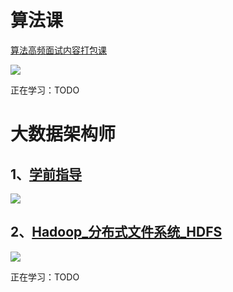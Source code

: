 # 算法课

[算法高频面试内容打包课](https://www.mashibing.com/subject/21?courseNo=1260&courseVersionId=1841)

![](https://cdn.nlark.com/yuque/0/2023/png/267064/1702273525346-4b663946-cb1a-409d-93a3-7f83ee9e90eb.png?x-oss-process=image%2Fresize%2Cw_1875%2Climit_0)

正在学习：TODO

# 大数据架构师

## 1、[学前指导]([https://www.mashibing.com/subject/15?isLogin=1&courseNo=2224&courseVersionId=3025](https://www.mashibing.com/subject/15?isLogin=1&courseNo=2224&courseVersionId=3025))

![](https://cdn.nlark.com/yuque/0/2023/png/267064/1702273525348-cf473ffd-9ce8-47e4-90d3-c1c3d0270889.png?x-oss-process=image%2Fresize%2Cw_1875%2Climit_0)

## 2、[Hadoop_分布式文件系统_HDFS]([https://www.mashibing.com/subject/15?courseNo=52&courseVersionId=1100](https://www.mashibing.com/subject/15?courseNo=52&courseVersionId=1100))

![](https://cdn.nlark.com/yuque/0/2023/png/267064/1702273526014-749df1c9-4aea-4a3a-9707-dfcc15d9e469.png?x-oss-process=image%2Fresize%2Cw_1875%2Climit_0)

正在学习：TODO